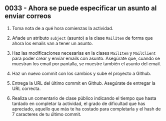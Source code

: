 ## 0033 - Ahora se puede especificar un asunto al enviar correos


1. Toma nota de a qué hora comienzas la actividad.

2. Añade un atributo `subject` (asunto) a la clase `MailItem` de forma que ahora los emails van a tener un asunto.

3. Haz las modificaciones necesarias en la clases `MailItem` y `MailClient` para poder crear y enviar emails con asunto. Asegúrate que, cuando se muestran los email por pantalla, se muestre también el asunto del email.

4. Haz un nuevo commit con los cambios y sube el proyecto a Github.

5. Entrega la URL del último commit en Github. Asegúrate de entregar la URL correcta.

6. Realiza un comentario de clase público indicando el tiempo que hasta tardado en completar la actividad, el grado de dificultad que has apreciado, aquello que más te ha costado para completarla y el hash de 7 caracteres de tu último commit.
